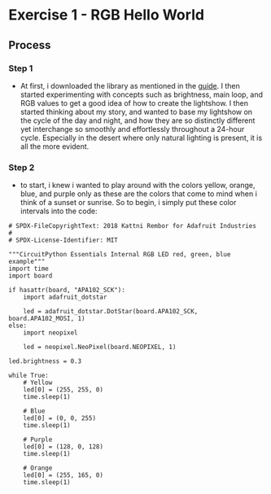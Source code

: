 # Exercise 1 - RGB Hello World
## Process
### Step 1
- At first, i downloaded the library as mentioned in the
[guide]([https://yal.cc/r/19/upscale/](https://learn.adafruit.com/adafruit-feather-m4-express-atsamd51/circuitpython-internal-rgb-led)https://learn.adafruit.com/adafruit-feather-m4-express-atsamd51/circuitpython-internal-rgb-led).
I then started experimenting with concepts such as brightness, main loop, and RGB values to get a good idea of how to create the lightshow.
I then started thinking about my story, and wanted to base my lightshow on the cycle of the day and night, and how they are so distinctly different yet interchange so smoothly and effortlessly throughout a 24-hour cycle. Especially in the desert where only natural lighting is present, it is all
the more evident.
### Step 2
- to start, i knew i wanted to play around with the colors yellow, orange, blue, and purple only as these are the colors that come to mind when i
think of a sunset or sunrise. So to begin, i simply put these color intervals into the code:

```
# SPDX-FileCopyrightText: 2018 Kattni Rembor for Adafruit Industries
#
# SPDX-License-Identifier: MIT

"""CircuitPython Essentials Internal RGB LED red, green, blue example"""
import time
import board

if hasattr(board, "APA102_SCK"):
    import adafruit_dotstar

    led = adafruit_dotstar.DotStar(board.APA102_SCK, board.APA102_MOSI, 1)
else:
    import neopixel

    led = neopixel.NeoPixel(board.NEOPIXEL, 1)

led.brightness = 0.3

while True:
    # Yellow
    led[0] = (255, 255, 0)
    time.sleep(1)

    # Blue
    led[0] = (0, 0, 255)
    time.sleep(1)

    # Purple
    led[0] = (128, 0, 128)
    time.sleep(1)

    # Orange
    led[0] = (255, 165, 0)
    time.sleep(1)
```
